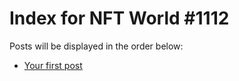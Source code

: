 # Index for NFT World #1112
Posts will be displayed in the order below:

- [Your first post](./001-first.md)


